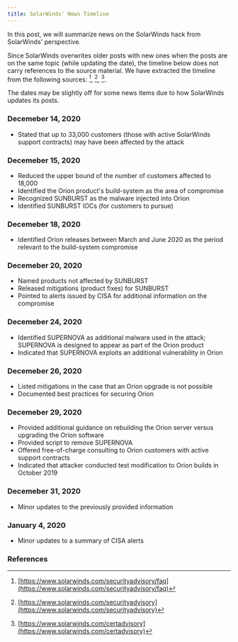 ```yaml
---
title: SolarWinds' News Timeline
---
```


In this post, we will summarize news on the SolarWinds hack from SolarWinds' perspective.

Since SolarWinds overwrites older posts with new ones when the posts are on the same topic (while updating the date), the timeline below does not carry references to the source material. We have extracted the timeline from the following sources: [^solarwinds1], [^solarwinds2], [^solarwinds3]. 

The dates may be slightly off for some news items due to how SolarWinds updates its posts.

### Decemeber 14, 2020 
* Stated that up to 33,000 customers (those with active SolarWinds support contracts) may have been affected by the attack

### Decemeber 15, 2020 
* Reduced the upper bound of the number of customers affected to 18,000
* Identified the Orion product's build-system as the area of compromise
* Recognized SUNBURST as the malware injected into Orion
* Identified SUNBURST IOCs (for customers to pursue)

### Decemeber 18, 2020 
* Identified Orion releases between March and June 2020 as the period relevant to the build-system compromise

### Decemeber 20, 2020 
* Named products not affected by SUNBURST
* Released mitigations (product fixes) for SUNBURST
* Pointed to alerts issued by CISA for additional information on the compromise

### Decemeber 24, 2020 
* Identified SUPERNOVA as additional malware used in the attack; SUPERNOVA is designed to appear as part of the Orion product
* Indicated that SUPERNOVA exploits an additional vulnerability in Orion

### Decemeber 26, 2020 
* Listed mitigations in the case that an Orion upgrade is not possible
* Documented best practices for securing Orion

### Decemeber 29, 2020 
* Provided additional guidance on rebuilding the Orion server versus upgrading the Orion software
* Provided script to remove SUPERNOVA
* Offered free-of-charge consulting to Orion customers with active support contracts
* Indicated that attacker conducted test modification to Orion builds in October 2019

### Decemeber 31, 2020
* Minor updates to the previously provided information

### January 4, 2020
* Minor updates to a summary of CISA alerts

### References
[^solarwinds1]: [https://www.solarwinds.com/securityadvisory/faq](https://www.solarwinds.com/securityadvisory/faq)
[^solarwinds2]: [https://www.solarwinds.com/securityadvisory](https://www.solarwinds.com/securityadvisory)
[^solarwinds3]: [https://www.solarwinds.com/certadvisory](https://www.solarwinds.com/certadvisory)
